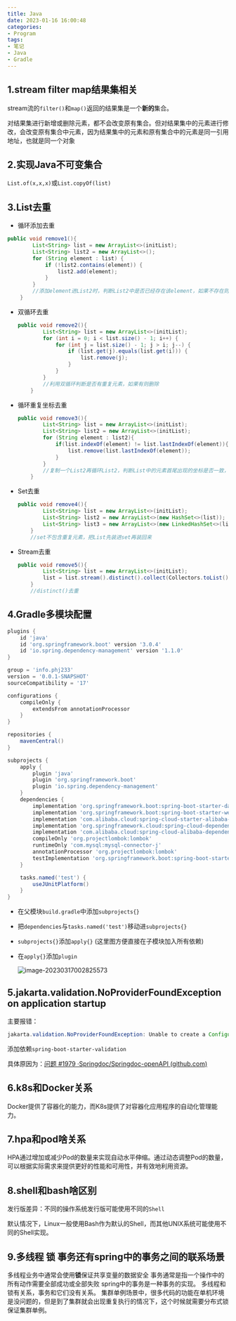 ```yaml
---
title: Java
date: 2023-01-16 16:00:48
categories:
- Program
tags:
- 笔记
- Java
- Gradle
---
```


## 1.stream filter map结果集相关

stream流的`filter()`和`map()`返回的结果集是一个**新的**集合。

对结果集进行新增或删除元素，都不会改变原有集合。但对结果集中的元素进行修改，会改变原有集合中元素，因为结果集中的元素和原有集合中的元素是同一引用地址，也就是同一个对象

## 2.实现Java不可变集合

`List.of(x,x,x)`或`List.copyOf(list)`



## 3.List去重

-  循环添加去重

  ```java
  public void remove1(){
          List<String> list = new ArrayList<>(initList);
          List<String> list2 = new ArrayList<>();
          for (String element : list) {
              if (!list2.contains(element)) {
                  list2.add(element);
              }
          }
          //添加element进List2时，判断List2中是否已经存在该element，如果不存在则添加，否则不添加
      }
  ```

- 双循环去重

  ```java
  public void remove2(){
          List<String> list = new ArrayList<>(initList);
          for (int i = 0; i < list.size() - 1; i++) {
              for (int j = list.size() - 1; j > i; j--) {
                  if (list.get(j).equals(list.get(i))) {
                      list.remove(j);
                  }
              }
          }
          //利用双循环判断是否有重复元素，如果有则删除
      }
  ```

- 循环重复坐标去重

  ```java
  public void remove3(){
          List<String> list = new ArrayList<>(initList);
          List<String> list2 = new ArrayList<>(initList);
          for (String element : list2){
              if(list.indexOf(element) != list.lastIndexOf(element)){
                  list.remove(list.lastIndexOf(element));
              }
          }
          //复制一个List2再循环List2，判断List中的元素首尾出现的坐标是否一致，不一致就是重复的元素，移除List中的最后一个元素
      }
  ```

- Set去重

  ```java
  public void remove4(){
          List<String> list = new ArrayList<>(initList);
          List<String> list2 = new ArrayList<>(new HashSet<>(list));  //不保证顺序性
          List<String> list3 = new ArrayList<>(new LinkedHashSet<>(list2));   //保证顺序性
      }
      //set不包含重复元素，把List先装进set再装回来
  ```

- Stream去重

  ```java
  public void remove5(){
          List<String> list = new ArrayList<>(initList);
          list = list.stream().distinct().collect(Collectors.toList());
      }
      //distinct()去重
  ```


## 4.Gradle多模块配置



```groovy
plugins {
    id 'java'
    id 'org.springframework.boot' version '3.0.4'
    id 'io.spring.dependency-management' version '1.1.0'
}

group = 'info.phj233'
version = '0.0.1-SNAPSHOT'
sourceCompatibility = '17'

configurations {
    compileOnly {
        extendsFrom annotationProcessor
    }
}

repositories {
    mavenCentral()
}

subprojects {
    apply {
        plugin 'java'
        plugin 'org.springframework.boot'
        plugin 'io.spring.dependency-management'
    }
    dependencies {
        implementation 'org.springframework.boot:spring-boot-starter-data-jpa'
        implementation 'org.springframework.boot:spring-boot-starter-web'
        implementation 'com.alibaba.cloud:spring-cloud-starter-alibaba-nacos-discovery:2022.0.0.0-RC1'
        implementation 'org.springframework.cloud:spring-cloud-dependencies:2022.0.1'
        implementation 'com.alibaba.cloud:spring-cloud-alibaba-dependencies:2022.0.0.0-RC1'
        compileOnly 'org.projectlombok:lombok'
        runtimeOnly 'com.mysql:mysql-connector-j'
        annotationProcessor 'org.projectlombok:lombok'
        testImplementation 'org.springframework.boot:spring-boot-starter-test'
    }

    tasks.named('test') {
        useJUnitPlatform()
    }
}
```

- 在父模块`build.gradle`中添加`subprojects{}`

- 把`dependencies`与`tasks.named('test')`移动进`subprojects{}`

- `subprojects{}`添加`apply{}`  (这里图方便直接在子模块加入所有依赖)

- 在`apply{}`添加`plugin`

  ![image-20230317002825573](https://s2.loli.net/2023/03/17/hNdUlFBXeWYv2ik.png)

## 5.jakarta.validation.NoProviderFoundException on application startup

主要报错：

```java
jakarta.validation.NoProviderFoundException: Unable to create a Configuration, because no Jakarta Bean Validation provider could be found. Add a provider like Hibernate Validator (RI) to your classpath.
```

添加依赖`spring-boot-starter-validation`

具体原因为：[问题 #1979 ·Springdoc/Springdoc-openAPI (github.com)](https://github.com/springdoc/springdoc-openapi/issues/1979)

## 6.k8s和Docker关系

Docker提供了容器化的能力，而K8s提供了对容器化应用程序的自动化管理能力。

## 7.hpa和pod啥关系

HPA通过增加或减少Pod的数量来实现自动水平伸缩。通过动态调整Pod的数量，可以根据实际需求来提供更好的性能和可用性，并有效地利用资源。

## 8.shell和bash啥区别

发行版差异：不同的操作系统发行版可能使用不同的`Shell`

默认情况下，Linux一般使用Bash作为默认的Shell，而其他UNIX系统可能使用不同的Shell实现。

## 9.多线程  锁   事务还有spring中的事务之间的联系场景

多线程业务中通常会使用**锁**保证共享变量的数据安全
事务通常是指一个操作中的所有动作需要全部成功或全部失败
spring中的事务是一种事务的实现。
多线程和锁有关系，事务和它们没有关系。
集群单例场景中，很多代码的功能在单机环境是没问题的，但是到了集群就会出现重复执行的情况下，这个时候就需要分布式锁保证集群单例。
